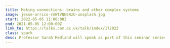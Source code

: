 ```yaml
---
title: Making connections- brains and other complex systems
image: jesse-orrico-rmWtVQN5RzU-unsplash.jpg
start: 2022-05-05 11:00:00Z
end: 2021-05-05 12:00:00Z
link_to: https://talks.cam.ac.uk/talk/index/172022
class: spark
desc: Professor Sarah Medland will speak as part of this seminar series on brain networks and other complex systems. The topic of her talk is 'ENIGMA at 10 - What have we learned from a decade of large scale collaborative neuroimaging?'.
---
```

